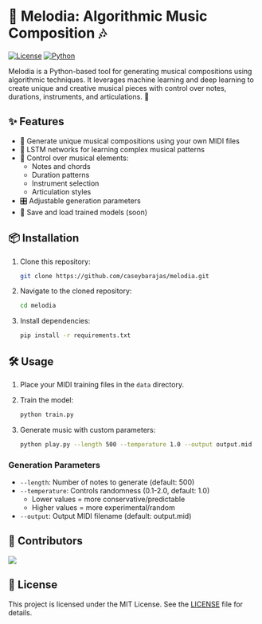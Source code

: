 # 🎵 Melodia: Algorithmic Music Composition 🎶

[![License](https://img.shields.io/badge/License-MIT-blue.svg)](https://opensource.org/licenses/MIT)
[![Python](https://img.shields.io/badge/Python-3.6%2B-blue.svg)](https://www.python.org/downloads/)

Melodia is a Python-based tool for generating musical compositions using algorithmic techniques. It leverages machine learning and deep learning to create unique and creative musical pieces with control over notes, durations, instruments, and articulations. 🎹

## ✨ Features

- 🎼 Generate unique musical compositions using your own MIDI files
- 🤖 LSTM networks for learning complex musical patterns
- 🎵 Control over musical elements:
  - Notes and chords
  - Duration patterns
  - Instrument selection
  - Articulation styles
- 🎛️ Adjustable generation parameters
- 💾 Save and load trained models (soon)

## 📦 Installation

1. Clone this repository:
    ```sh
    git clone https://github.com/caseybarajas/melodia.git
    ```
2. Navigate to the cloned repository:
    ```sh
    cd melodia
    ```
3. Install dependencies:
    ```sh
    pip install -r requirements.txt
    ```

## 🛠️ Usage

1. Place your MIDI training files in the `data` directory.

2. Train the model:
    ```sh
    python train.py
    ```

3. Generate music with custom parameters:
    ```sh
    python play.py --length 500 --temperature 1.0 --output output.mid
    ```

### Generation Parameters

- `--length`: Number of notes to generate (default: 500)
- `--temperature`: Controls randomness (0.1-2.0, default: 1.0)
  - Lower values = more conservative/predictable
  - Higher values = more experimental/random
- `--output`: Output MIDI filename (default: output.mid)

## 👥 Contributors

<a href="https://github.com/caseybarajas33/melodia/graphs/contributors">
  <img src="https://contrib.rocks/image?repo=caseybarajas33/melodia" />
</a>

## 📄 License

This project is licensed under the MIT License. See the [LICENSE](LICENSE) file for details.
